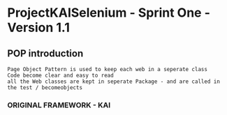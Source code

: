 # ProjectKAISelenium - Sprint One -Version 1.1


## POP introduction 
    Page Object Pattern is used to keep each web in a seperate class
    Code become clear and easy to read
    all the Web classes are kept in seperate Package - and are called in the test / becomeobjects






### ORIGINAL FRAMEWORK - KAI

